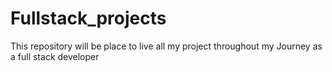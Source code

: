 # Fullstack_projects
This repository will be place to live all my project throughout my Journey as a full stack developer
